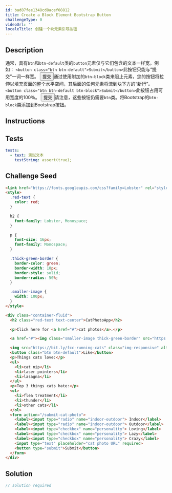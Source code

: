 ```yaml
---
id: bad87fee1348cd8acef08812
title: Create a Block Element Bootstrap Button
challengeType: 0
videoUrl: ''
localeTitle: 创建一个块元素引导按钮
---
```


## Description
<section id="description">通常，具有<code>btn</code>和<code>btn-default</code>类的<code>button</code>元素仅与它们包含的文本一样宽。例如： <code>&lt;button class=&quot;btn btn-default&quot;&gt;Submit&lt;/button&gt;</code>此按钮只能与“提交”一词一样宽。 <button class="btn btn-default">提交</button>通过使用附加的<code>btn-block</code>类来阻止元素，您的按钮将拉伸以填充页面的整个水平空间，其后面的任何元素将流到块下方的“新行”。 <code>&lt;button class=&quot;btn btn-default btn-block&quot;&gt;Submit&lt;/button&gt;</code>此按钮占用可用宽度的100％。 <button class="btn btn-default btn-block">提交</button>请注意，这些按钮仍需要<code>btn</code>类。将Bootstrap的<code>btn-block</code>类添加到Bootstrap按钮。 </section>

## Instructions
<section id="instructions">
</section>

## Tests
<section id='tests'>

```yml
tests:
  - text: 測試文本
    testString: assert(true);

```

</section>

## Challenge Seed
<section id='challengeSeed'>

<div id='html-seed'>

```html
<link href="https://fonts.googleapis.com/css?family=Lobster" rel="stylesheet" type="text/css">
<style>
  .red-text {
    color: red;
  }

  h2 {
    font-family: Lobster, Monospace;
  }

  p {
    font-size: 16px;
    font-family: Monospace;
  }

  .thick-green-border {
    border-color: green;
    border-width: 10px;
    border-style: solid;
    border-radius: 50%;
  }

  .smaller-image {
    width: 100px;
  }
</style>

<div class="container-fluid">
  <h2 class="red-text text-center">CatPhotoApp</h2>

  <p>Click here for <a href="#">cat photos</a>.</p>

  <a href="#"><img class="smaller-image thick-green-border" src="https://bit.ly/fcc-relaxing-cat" alt="A cute orange cat lying on its back."></a>

  <img src="https://bit.ly/fcc-running-cats" class="img-responsive" alt="Three kittens running towards the camera.">
  <button class="btn btn-default">Like</button>
  <p>Things cats love:</p>
  <ul>
    <li>cat nip</li>
    <li>laser pointers</li>
    <li>lasagna</li>
  </ul>
  <p>Top 3 things cats hate:</p>
  <ol>
    <li>flea treatment</li>
    <li>thunder</li>
    <li>other cats</li>
  </ol>
  <form action="/submit-cat-photo">
    <label><input type="radio" name="indoor-outdoor"> Indoor</label>
    <label><input type="radio" name="indoor-outdoor"> Outdoor</label>
    <label><input type="checkbox" name="personality"> Loving</label>
    <label><input type="checkbox" name="personality"> Lazy</label>
    <label><input type="checkbox" name="personality"> Crazy</label>
    <input type="text" placeholder="cat photo URL" required>
    <button type="submit">Submit</button>
  </form>
</div>

```

</div>



</section>

## Solution
<section id='solution'>

```js
// solution required
```
</section>
